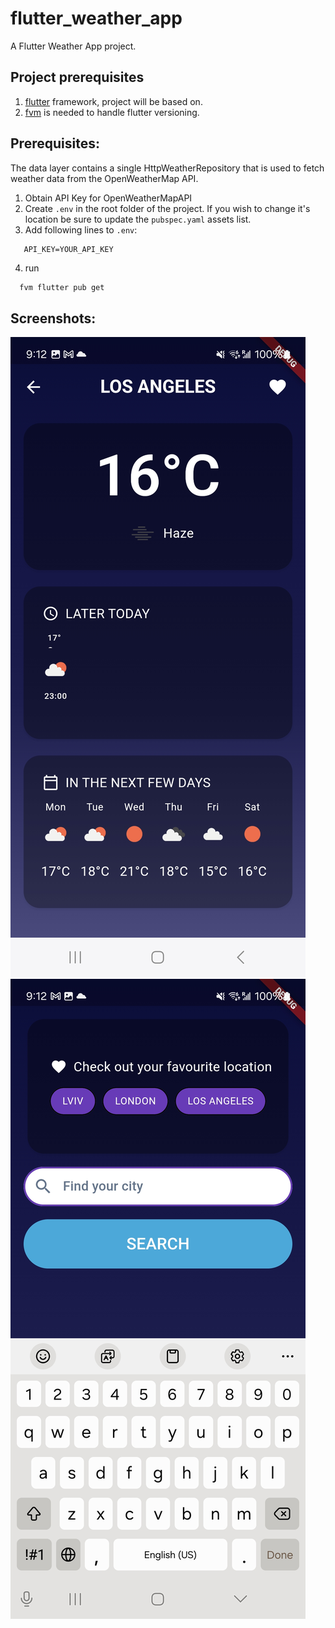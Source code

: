 # flutter_weather_app

A Flutter Weather App project.

## Project prerequisites

1. [flutter](https://docs.flutter.dev/get-started/install/macos/mobile-ios) framework, project will
   be based on.
2. [fvm](https://fvm.app/documentation/getting-started/installation) is needed to handle flutter
   versioning.

## Prerequisites:

The data layer contains a single HttpWeatherRepository that is used to fetch weather data from the
OpenWeatherMap API.

1. Obtain API Key for OpenWeatherMapAPI
2. Create `.env` in the root folder of the project. If you wish to change it's location be sure to
   update the `pubspec.yaml` assets list.
3. Add following lines to `.env`:

```
   API_KEY=YOUR_API_KEY
```

4. run

```bash
  fvm flutter pub get
```

## Screenshots:

![App Screenshot](assets/images/S1.jpg)
![App Screenshot](assets/images/S2.jpg)